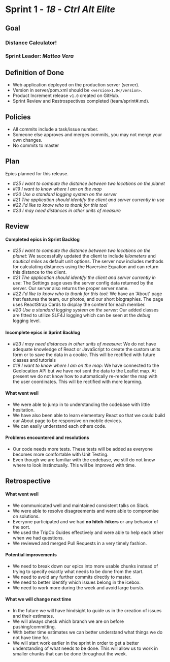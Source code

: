 # Sprint 1 - *18* - *Ctrl Alt Elite*

## Goal

### Distance Calculator!
### Sprint Leader: *Matteo Vera*

## Definition of Done

* Web application deployed on the production server (server).
* Version in server/pom.xml should be `<version>1.0</version>`.
* Product Increment release `v1.0` created on GitHub.
* Sprint Review and Restrospectives completed (team/sprint#.md).

## Policies

* All commits include a task/issue number.
* Someone else approves and merges commits, you may not merge your own changes.
* No commits to master

## Plan

Epics planned for this release.

* *#25 I want to compute the distance between two locations on the planet*
* *#19 I want to know where I am on the map*
* *#20 Use a standard logging system on the server*
* *#21 The application should identify the client and server currently in use*
* *#22 I'd like to know who to thank for this tool*
* *#23 I may need distances in other units of measure*


## Review

#### Completed epics in Sprint Backlog 
* *#25 I want to compute the distance between two locations on the planet*:  We successfully updated the client to
include *kilometers* and *nautical miles* as default unit options. The server now includes methods for calculating
distances using the Haversine Equation and can return this distance to the client.
* *#21 The application should identify the client and server currently in use*:  The Settings page uses
the server config data returned by the server. Our server also returns the proper server name.
* *#22 I'd like to know who to thank for this tool*:  We have an 'About' page that features 
the team, our photos, and our short biographies. The page uses ReactStrap Cards to display the
content for each member.
* *#20 Use a standard logging system on the server*: Our added classes are fitted to utilize SLF4J logging which can be 
seen at the *debug* logging level.

#### Incomplete epics in Sprint Backlog 
* *#23 I may need distances in other units of measure*: We do not have adequate knowledge of React or
JavaScript to create the custom units form or to save the data in a cookie. This will be rectified with
future classes and tutorials
* *#19 I want to know where I am on the map*: We have connected to the Geolocation API but we have not sent
the data to the Leaflet map. At present we do not know how to automatically re-render the map with the user coordinates.
This will be rectified with more learning.

#### What went well
*  We were able to jump in to understanding the codebase with little hesitation.
*  We have also been able to learn elementary React so that we could build our About page
to be responsive on mobile devices.
*  We can easily understand each others code.

#### Problems encountered and resolutions
*  Our code needs more tests. These tests will be added as everyone becomes more comfortable with Unit Testing.
*  Even though we are familiar with the codebase, we still do not know where to look instinctually. This will be
improved with time.
## Retrospective

#### What went well
*  We communicated well and maintained consistent talks on Slack.
*  We were able to resolve disagreements and were able to compromise on solutions.
*  Everyone participated and we had **no hitch-hikers** or any behavior of the sort.
*  We used the TripCo Guides effectively and were able to help each other when we had questions.
*  We reviewed and merged Pull Requests in a very timely fashion.
#### Potential improvements
*  We need to break down our epics into more usable chunks instead of trying to specify exactly what needs to be done
from the start.
*  We need to avoid any further commits directly to master.
*  We need to better identify which issues belong in the icebox.
*  We need to work more during the week and avoid large bursts.
#### What we will change next time
*  In the future we will have hindsight to guide us in the creation of issues and their estimates.
*  We will always check which branch we are on before pushing/committing.
*  With better time estimates we can better understand what things we do not have time for.
*  We will start work earlier in the sprint in order to get a better understanding of what needs to be done. This will 
allow us to work in smaller chunks that can be done throughout the week.